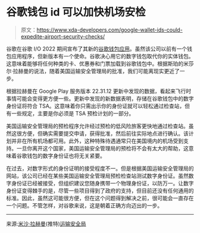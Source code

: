 # 谷歌钱包 id 可以加快机场安检

> 原文：<https://www.xda-developers.com/google-wallet-ids-could-expedite-airport-security-checks/>

谷歌在谷歌 I/O 2022 期间宣布了其新的[谷歌钱包应用](https://www.xda-developers.com/google-wallet-app-pay-rebrand/)。虽然该公司以前有一个钱包应用程序，但新版本有一个使命。谷歌决心用它的数字钱包取代你的实体钱包。这意味着能够将任何种类的卡、优惠券和门票加载到谷歌钱包中。根据斯珀的米莎尔·拉赫曼的说法，随着美国运输安全管理局的批准，我们可能离现实更近了一步。

根据拉赫曼在 Google Play 服务版本 22.31.12 更新中发现的数据，看起来飞行时事情可能会变得更方便一些。更新中发现的新数据表明，存储在谷歌钱包中的数字身份证将符合 TSA。这意味着你只需出示你的身份证就可以轻松通过检查站，但有一些规定，主要是你必须是 TSA 预检计划的一部分。

美国运输安全管理局的预检程序允许经过预检的低风险旅客更快地通过检查站。虽然这很方便，但确实需要提交申请，获得批准，然后前往实际地点进行确认。该计划并非在所有机场都可用。此外，这种特殊待遇通常只在美国境内的机场受到支持。一旦你离开这个国家，美国运输安全管理局的预检将不会有太大的帮助，这意味着谷歌钱包的数字身份证也将无关紧要。

在过去，对数字形式的身份证明的接受程度不一。但是根据美国运输安全管理局的网站，该公司已经在某些美国运输安全管理局预检检查站测试数字身份证。虽然数字身份证已经被接受，但组织建议您随身携带一个物理身份证，以防万一。让数字身份证变得棘手的是，尽管一些项目得到了政府的支持，但目前还没有任何通用的标准。因此，虽然这可能很方便，但在这个问题得到解决之前，很可能会一直存在一个问题。不管怎样，对谷歌来说，这是朝着正确方向迈出的一步。

* * *

来源:[米沙·拉赫曼](https://twitter.com/MishaalRahman/status/1557239348290101248)(推特)[运输安全局](https://www.tsa.gov/travel/frequently-asked-questions/does-tsa-accept-mobile-drivers-licenses)